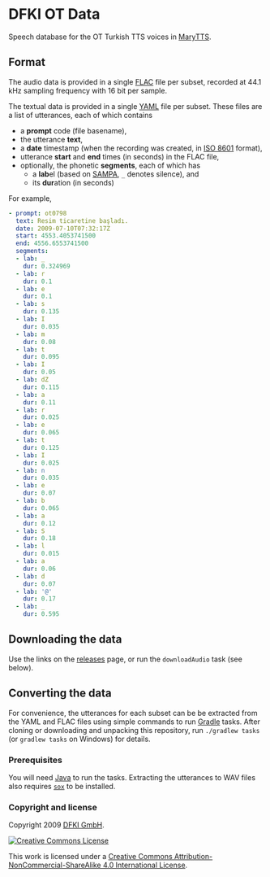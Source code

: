 # DFKI OT Data

Speech database for the OT Turkish TTS voices in [MaryTTS](http://mary.dfki.de/).

## Format

The audio data is provided in a single [FLAC](https://xiph.org/flac/) file per subset, recorded at 44.1 kHz sampling frequency with 16 bit per sample.

The textual data is provided in a single [YAML](http://yaml.org/) file per subset.
These files are a list of utterances, each of which contains
- a **prompt** code (file basename),
- the utterance **text**,
- a **date** timestamp (when the recording was created, in [ISO 8601](https://en.wikipedia.org/wiki/ISO_8601) format),
- utterance **start** and **end** times (in seconds) in the FLAC file,
- optionally, the phonetic **segments**, each of which has
    - a **lab**el (based on [SAMPA](http://www.phon.ucl.ac.uk/home/sampa/english.htm), `_` denotes silence), and
    - its **dur**ation (in seconds)

For example,
```yaml
- prompt: ot0798
  text: Resim ticaretine başladı.
  date: 2009-07-10T07:32:17Z
  start: 4553.4053741500
  end: 4556.6553741500
  segments:
  - lab: _
    dur: 0.324969
  - lab: r
    dur: 0.1
  - lab: e
    dur: 0.1
  - lab: s
    dur: 0.135
  - lab: I
    dur: 0.035
  - lab: m
    dur: 0.08
  - lab: t
    dur: 0.095
  - lab: I
    dur: 0.05
  - lab: dZ
    dur: 0.115
  - lab: a
    dur: 0.11
  - lab: r
    dur: 0.025
  - lab: e
    dur: 0.065
  - lab: t
    dur: 0.125
  - lab: I
    dur: 0.025
  - lab: n
    dur: 0.035
  - lab: e
    dur: 0.07
  - lab: b
    dur: 0.065
  - lab: a
    dur: 0.12
  - lab: S
    dur: 0.18
  - lab: l
    dur: 0.015
  - lab: a
    dur: 0.06
  - lab: d
    dur: 0.07
  - lab: '@'
    dur: 0.17
  - lab: _
    dur: 0.595
```

## Downloading the data

Use the links on the [releases](../../releases) page, or run the `downloadAudio` task (see below).

## Converting the data

For convenience, the utterances for each subset can be be extracted from the YAML and FLAC files using simple commands to run [Gradle](https://gradle.org/) tasks.
After cloning or downloading and unpacking this repository, run `./gradlew tasks` (or `gradlew tasks` on Windows) for details.

### Prerequisites

You will need [Java](https://www.java.com/) to run the tasks. Extracting the utterances to WAV files also requires [`sox`](http://sox.sourceforge.net/) to be installed.

### Copyright and license

Copyright 2009 [DFKI GmbH](http://dfki.de/).

[![Creative Commons License](http://mirrors.creativecommons.org/presskit/buttons/88x31/svg/by-nc-sa.svg)](http://creativecommons.org/licenses/by-nc-sa/4.0/)

This work is licensed under a [Creative Commons Attribution-NonCommercial-ShareAlike 4.0 International License](http://creativecommons.org/licenses/by-nc-sa/4.0/).
